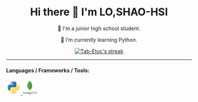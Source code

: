 <h1 align="center">Hi there 👋 I'm LO,SHAO-HSI</h1>
<p align="center">🏫 I'm a junior high school student.</p>

<p align="center"> 🌱 I’m currently learning Python.</p>

<p align="center">
  <a href="https://github.com/DenverCoder1/github-readme-streak-stats">
    <img title="🔥 Get streak stats for your profile at git.io/streak-stats" alt="Tab-Etuc's streak" src="https://github-readme-streak-stats.herokuapp.com/?user=Tab-Etuc&theme=black-ice&hide_border=true&stroke=0000&background=060A0CD0"/>
  </a>
</p>

<hr>

#### Languages / Frameworks / Tools:  
<a href="https://www.python.org" target="_blank"> 
<img src="https://raw.githubusercontent.com/devicons/devicon/master/icons/python/python-original.svg" alt="python" width="40" height="40"/> 
</a>

<a href="https://www.mongodb.com/" target="_blank"> 
<img src="https://raw.githubusercontent.com/devicons/devicon/master/icons/mongodb/mongodb-original-wordmark.svg" alt="mongodb" width="40" height="40"/> 
</a> 
